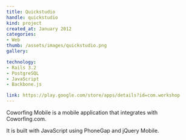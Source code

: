 ```yaml
---
title: Quickstudio
handle: quickstudio
kind: project
created_at: January 2012
categories:
- Web
thumb: /assets/images/quickstudio.png
gallery:

technology:
- Rails 3.2
- PostgreSQL
- JavaScript
- Backbone.js

link: https://play.google.com/store/apps/details?id=com.workshop
---
```


Coworfing Mobile is a mobile application that integrates with Coworfing.com.

It is built with JavaScript using PhoneGap and jQuery Mobile.
